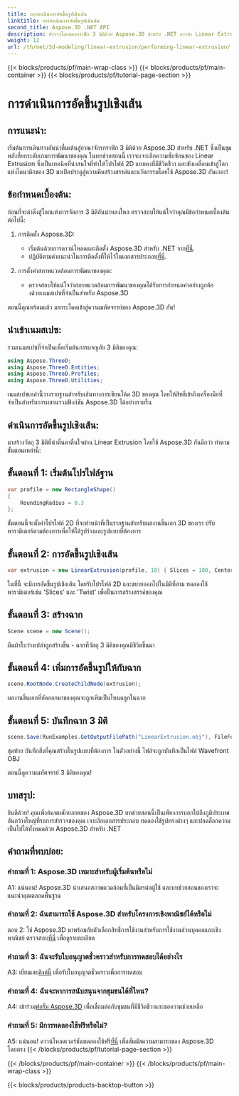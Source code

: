 ```yaml
---
title: การดำเนินการอัดขึ้นรูปเชิงเส้น
linktitle: การดำเนินการอัดขึ้นรูปเชิงเส้น
second_title: Aspose.3D .NET API
description: สำรวจโลกของกราฟิก 3 มิติด้วย Aspose.3D สำหรับ .NET การทำ Linear Extrusion ในคำแนะนำทีละขั้นตอนนี้
weight: 12
url: /th/net/3d-modeling/linear-extrusion/performing-linear-extrusion/
---
```


{{< blocks/products/pf/main-wrap-class >}}
{{< blocks/products/pf/main-container >}}
{{< blocks/products/pf/tutorial-page-section >}}

# การดำเนินการอัดขึ้นรูปเชิงเส้น

## การแนะนำ:

เริ่มต้นการเดินทางอันน่าตื่นเต้นสู่อาณาจักรกราฟิก 3 มิติด้วย Aspose.3D สำหรับ .NET ซึ่งเป็นขุมพลังที่ยกระดับเกมการพัฒนาของคุณ ในบทช่วยสอนนี้ เราจะเจาะลึกความซับซ้อนของ Linear Extrusion ซึ่งเป็นเทคนิคที่น่าสนใจที่ทำให้โปรไฟล์ 2D แบบคงที่มีชีวิตชีวา และขับเคลื่อนเข้าสู่โลกแห่งไดนามิกของ 3D มาเปิดประตูสู่ความคิดสร้างสรรค์และนวัตกรรมโดยใช้ Aspose.3D กันเถอะ!

## ข้อกำหนดเบื้องต้น:

ก่อนที่จะดำดิ่งสู่โลกแห่งการจัดการ 3 มิติอันน่าหลงใหล ตรวจสอบให้แน่ใจว่าคุณมีข้อกำหนดเบื้องต้นต่อไปนี้:

1. การติดตั้ง Aspose.3D:
   -  เริ่มต้นด้วยการดาวน์โหลดและติดตั้ง Aspose.3D สำหรับ .NET จาก[ที่นี่](https://releases.aspose.com/3d/net/).
   -  ปฏิบัติตามคำแนะนำในการติดตั้งที่ให้ไว้ในเอกสารประกอบ[ที่นี่](https://reference.aspose.com/3d/net/).

2. การตั้งค่าสภาพแวดล้อมการพัฒนาของคุณ:
   - ตรวจสอบให้แน่ใจว่าสภาพแวดล้อมการพัฒนาของคุณได้รับการกำหนดค่าอย่างถูกต้องด้วยเนมสเปซที่จำเป็นสำหรับ Aspose.3D

ตอนนี้คุณพร้อมแล้ว มากระโดดเข้าสู่ความมหัศจรรย์ของ Aspose.3D กัน!

## นำเข้าเนมสเปซ:

รวมเนมสเปซที่จำเป็นเพื่อเริ่มต้นการผจญภัย 3 มิติของคุณ:

```csharp
using Aspose.ThreeD;
using Aspose.ThreeD.Entities;
using Aspose.ThreeD.Profiles;
using Aspose.ThreeD.Utilities;
```

เนมสเปซเหล่านี้วางรากฐานสำหรับเส้นทางการเขียนโค้ด 3D ของคุณ โดยให้สิทธิ์เข้าถึงเครื่องมือที่จำเป็นสำหรับการผสานรวมฟังก์ชัน Aspose.3D ได้อย่างราบรื่น

## ดำเนินการอัดขึ้นรูปเชิงเส้น:

มาสร้างวัตถุ 3 มิติที่น่าตื่นตาตื่นใจผ่าน Linear Extrusion โดยใช้ Aspose.3D กันดีกว่า ทำตามขั้นตอนเหล่านี้:

## ขั้นตอนที่ 1: เริ่มต้นโปรไฟล์ฐาน
```csharp
var profile = new RectangleShape()
{
    RoundingRadius = 0.3
};
```

ขั้นตอนนี้จะตั้งค่าโปรไฟล์ 2D ที่จะทำหน้าที่เป็นรากฐานสำหรับผลงานชิ้นเอก 3D ของเรา ปรับพารามิเตอร์ตามต้องการเพื่อให้ได้รูปร่างและรูปแบบที่ต้องการ

## ขั้นตอนที่ 2: การอัดขึ้นรูปเชิงเส้น
```csharp
var extrusion = new LinearExtrusion(profile, 10) { Slices = 100, Center = true, Twist = 360, TwistOffset = new Vector3(10, 0, 0) };
```

ในที่นี้ จะมีการอัดขึ้นรูปเชิงเส้น โดยรับโปรไฟล์ 2D และขยายออกไปในมิติที่สาม ทดลองใช้พารามิเตอร์เช่น 'Slices' และ 'Twist' เพื่อปั้นการสร้างสรรค์ของคุณ

## ขั้นตอนที่ 3: สร้างฉาก
```csharp
Scene scene = new Scene();
```

ผืนผ้าใบว่างเปล่าถูกสร้างขึ้น - ฉากที่วัตถุ 3 มิติของคุณมีชีวิตขึ้นมา

## ขั้นตอนที่ 4: เพิ่มการอัดขึ้นรูปให้กับฉาก
```csharp
scene.RootNode.CreateChildNode(extrusion);
```

ผลงานชิ้นเอกที่อัดออกมาของคุณจะถูกเพิ่มเป็นโหนดลูกในฉาก

## ขั้นตอนที่ 5: บันทึกฉาก 3 มิติ
```csharp
scene.Save(RunExamples.GetOutputFilePath("LinearExtrusion.obj"), FileFormat.WavefrontOBJ);
```

สุดท้าย บันทึกสิ่งที่คุณสร้างในรูปแบบที่ต้องการ ในตัวอย่างนี้ ไฟล์จะถูกบันทึกเป็นไฟล์ Wavefront OBJ

ตอนนี้ดูความมหัศจรรย์ 3 มิติของคุณ!

## บทสรุป:

ยินดีด้วย! คุณเพิ่งค้นพบศักยภาพของ Aspose.3D บทช่วยสอนนี้เป็นเพียงการบอกใบ้ถึงภูมิประเทศอันกว้างใหญ่ที่รอการสำรวจของคุณ เจาะลึกเอกสารประกอบ ทดลองใช้รูปทรงต่างๆ และปลดล็อกความเป็นไปได้ทั้งหมดด้วย Aspose.3D สำหรับ .NET

## คำถามที่พบบ่อย:

### คำถามที่ 1: Aspose.3D เหมาะสำหรับผู้เริ่มต้นหรือไม่

A1: แน่นอน! Aspose.3D นำเสนอสภาพแวดล้อมที่เป็นมิตรต่อผู้ใช้ และบทช่วยสอนของเราจะแนะนำคุณตลอดพื้นฐาน

### คำถามที่ 2: ฉันสามารถใช้ Aspose.3D สำหรับโครงการเชิงพาณิชย์ได้หรือไม่

 ตอบ 2: ใช่ Aspose.3D มาพร้อมกับตัวเลือกสิทธิ์การใช้งานสำหรับการใช้งานส่วนบุคคลและเชิงพาณิชย์ ตรวจสอบ[ที่นี่](https://purchase.aspose.com/buy) เพื่อดูรายละเอียด

### คำถามที่ 3: ฉันจะรับใบอนุญาตชั่วคราวสำหรับการทดสอบได้อย่างไร

 A3: เยี่ยมเลย[ลิงค์นี้](https://purchase.aspose.com/temporary-license/) เพื่อรับใบอนุญาตชั่วคราวเพื่อการทดสอบ

### คำถามที่ 4: ฉันจะหาการสนับสนุนจากชุมชนได้ที่ไหน?

 A4: เข้าร่วม[ฟอรั่ม Aspose.3D](https://forum.aspose.com/c/3d/18) เพื่อเชื่อมต่อกับชุมชนที่มีชีวิตชีวาและขอความช่วยเหลือ

### คำถามที่ 5: มีการทดลองใช้ฟรีหรือไม่?

 A5: แน่นอน! ดาวน์โหลดเวอร์ชันทดลองใช้ฟรี[ที่นี่](https://releases.aspose.com/) เพื่อสัมผัสความสามารถของ Aspose.3D โดยตรง
{{< /blocks/products/pf/tutorial-page-section >}}

{{< /blocks/products/pf/main-container >}}
{{< /blocks/products/pf/main-wrap-class >}}

{{< blocks/products/products-backtop-button >}}
